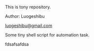 This is tony repository.

Author: Luogeshibu

luogeshibu@gmail.com

Some tiny shell script for automation task.

fdsafsafdsa
